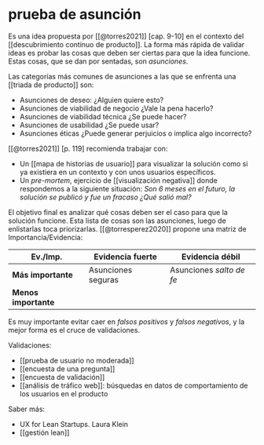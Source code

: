 # prueba de asunción
Es una idea propuesta por [[@torres2021]] [cap. 9-10] en el contexto del [[descubrimiento continuo de producto]]. La forma más rápida de validar ideas es probar las cosas que deben ser ciertas para que la idea funcione. Estas cosas, que se dan por sentadas, son *asunciones*.

Las categorías más comunes de asunciones a las que se enfrenta una [[triada de producto]] son:

- Asunciones de deseo: ¿Alguien quiere esto?
- Asunciones de viabilidad de negocio ¿Vale la pena hacerlo?
- Asunciones de viabilidad técnica ¿Se puede hacer?
- Asunciones de usabilidad ¿Se puede usar?
- Asunciones éticas ¿Puede generar perjuicios o implica algo incorrecto?

[[@torres2021]] [p. 119] recomienda trabajar con:

- Un [[mapa de historias de usuario]] para visualizar la solución como si ya existiera en un contexto y con unos usuarios específicos.
- Un *pre-mortem*, ejercicio de [[visualización negativa]] donde respondemos a la siguiente situación: *Son 6 meses en el futuro, la solución se publicó y fue un fracaso ¿Qué salió mal?*

El objetivo final es analizar qué cosas deben ser el caso para que la solución funcione. Esta lista de cosas son las asunciones, luego de enlistarlas toca priorizarlas. [[@torresperez2020]] propone una matriz de Importancia/Evidencia:


| Ev./Imp.             | Evidencia fuerte   | Evidencia débil          |
| -------------------- | ------------------ | ------------------------ |
| **Más importante**   | Asunciones seguras | Asunciones *salto de fe* |
| **Menos importante** |                    |                          |

Es muy importante evitar caer en *falsos positivos* y *falsos negativos*, y la mejor forma es el cruce de validaciones.

Validaciones:

- [[prueba de usuario no moderada]]
- [[encuesta de una pregunta]]
- [[encuesta de validación]]
- [[análisis de tráfico web]]: búsquedas en datos de comportamiento de los usuarios en el producto

Saber más:

- UX for Lean Startups. Laura Klein
- [[gestión lean]]